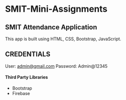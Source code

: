 # SMIT-Mini-Assignments

## SMIT Attendance Application

This app is built using HTML, CSS, Bootstrap, JavaScript.

## CREDENTIALS

User: admin@gmail.com
Password: Admin@12345

#### Third Party Libraries

- Bootstrap
- Firebase
